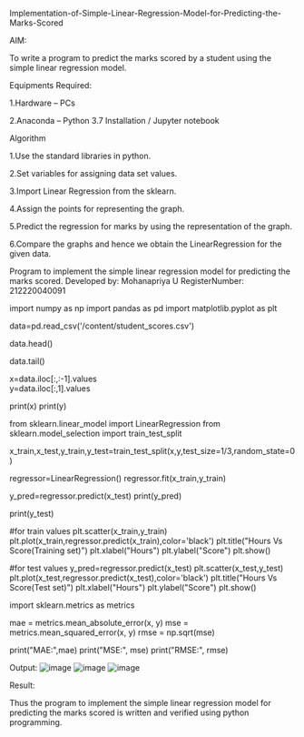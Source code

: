 Implementation-of-Simple-Linear-Regression-Model-for-Predicting-the-Marks-Scored

AIM:

To write a program to predict the marks scored by a student using the simple linear regression model.

Equipments Required:

1.Hardware – PCs

2.Anaconda – Python 3.7 Installation / Jupyter notebook

Algorithm

1.Use the standard libraries in python.

2.Set variables for assigning data set values.

3.Import Linear Regression from the sklearn.

4.Assign the points for representing the graph.

5.Predict the regression for marks by using the representation of the graph.

6.Compare the graphs and hence we obtain the LinearRegression for the given data.


Program to implement the simple linear regression model for predicting the marks scored.
Developed by: Mohanapriya U
RegisterNumber:  212220040091


import numpy as np
import pandas as pd
import matplotlib.pyplot as plt

data=pd.read_csv('/content/student_scores.csv')

data.head()

data.tail()

x=data.iloc[:,:-1].values  
y=data.iloc[:,1].values

print(x)
print(y)

from sklearn.linear_model import LinearRegression
from sklearn.model_selection import train_test_split

x_train,x_test,y_train,y_test=train_test_split(x,y,test_size=1/3,random_state=0 )

regressor=LinearRegression() 
regressor.fit(x_train,y_train)

y_pred=regressor.predict(x_test) 
print(y_pred)

print(y_test)

#for train values
plt.scatter(x_train,y_train) 
plt.plot(x_train,regressor.predict(x_train),color='black') 
plt.title("Hours Vs Score(Training set)") 
plt.xlabel("Hours")
plt.ylabel("Score")
plt.show()

#for test values
y_pred=regressor.predict(x_test) 
plt.scatter(x_test,y_test) 
plt.plot(x_test,regressor.predict(x_test),color='black') 
plt.title("Hours Vs Score(Test set)") 
plt.xlabel("Hours")
plt.ylabel("Score")
plt.show()

import sklearn.metrics as metrics

mae = metrics.mean_absolute_error(x, y)
mse = metrics.mean_squared_error(x, y)
rmse = np.sqrt(mse)  

print("MAE:",mae)
print("MSE:", mse)
print("RMSE:", rmse)

Output:
![image](https://user-images.githubusercontent.com/116153626/230723194-998fd534-5068-487d-9109-90e22d18d2d2.png)
![image](https://user-images.githubusercontent.com/116153626/230723231-60592632-80d8-4fca-b117-87c75c191ebe.png)
![image](https://user-images.githubusercontent.com/116153626/230723248-559c331a-aed8-4c9a-9296-179a5f325385.png)

Result:

Thus the program to implement the simple linear regression model for predicting the marks scored is written and verified using python programming.


